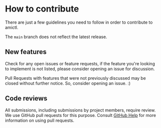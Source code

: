 # How to contribute

There are just a few guidelines you need to follow in order to contribute to amictl.

The `main` branch does not reflect the latest release.

## New features

Check for any open issues or feature requests, if the feature you're looking to implement is not listed, please consider
opening an issue for discussion.

Pull Requests with features that were not previously discussed may be closed without further notice. So, consider opening
an issue. :)

## Code reviews

All submissions, including submissions by project members, require review. We use GitHub pull requests for this purpose.
Consult [GitHub Help](https://help.github.com/articles/about-pull-requests/) for more information on using pull requests.
